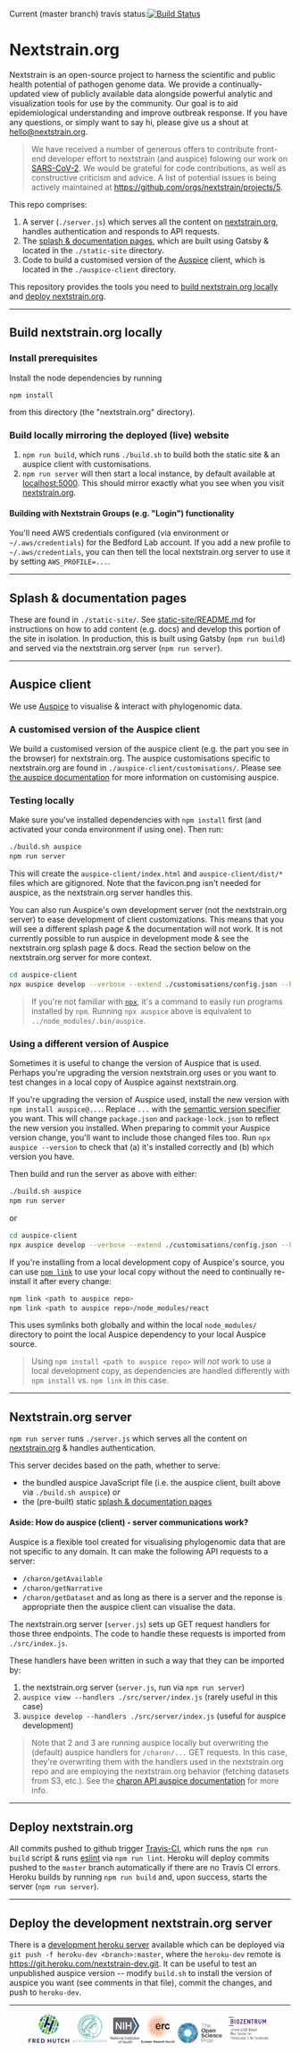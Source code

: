 Current (master branch) travis status:[![Build Status](https://travis-ci.com/nextstrain/nextstrain.org.svg?branch=master)](https://travis-ci.com/nextstrain/nextstrain.org)

# Nextstrain.org

Nextstrain is an open-source project to harness the scientific and public health potential of pathogen genome data. We provide a continually-updated view of publicly available data alongside powerful analytic and visualization tools for use by the community. Our goal is to aid epidemiological understanding and improve outbreak response. If you have any questions, or simply want to say hi, please give us a shout at hello@nextstrain.org.

> We have received a number of generous offers to contribute front-end developer effort to nextstrain (and auspice) folowing our work on [SARS-CoV-2](https://nextstrain.org/ncov).
We would be grateful for code contributions, as well as constructive criticism and advice.
A list of potential issues is being actively maintained at https://github.com/orgs/nextstrain/projects/5.


This repo comprises:
  1. A server (`./server.js`) which serves all the content on [nextstrain.org](https://nextstrain.org), handles authentication and responds to API requests.
  1. The [splash & documentation pages](#Splash--documentation-pages), which are built using Gatsby & located in the `./static-site` directory.
  1. Code to build a customised version of the [Auspice](#Auspice) client, which is located in the `./auspice-client` directory.

This repository provides the tools you need to [build nextstrain.org locally](#build-nextstrainorg-locally) and [deploy nextstrain.org](#deploy-nextstrainorg).

---
## Build nextstrain.org locally

### Install prerequisites
Install the node dependencies by running
```
npm install
```
from this directory (the "nextstrain.org" directory).


### Build locally mirroring the deployed (live) website
1. `npm run build`, which runs `./build.sh` to build both the static site & an auspice client with customisations.
2. `npm run server` will then start a local instance, by default available at [localhost:5000](http://localhost:5000).
This should mirror exactly what you see when you visit [nextstrain.org](https://nextstrain.org).

#### Building with Nextstrain Groups (e.g. "Login") functionality
You'll need AWS credentials configured (via environment or `~/.aws/credentials`) for the Bedford Lab account.
If you add a new profile to `~/.aws/credentials`, you can then tell the local nextstrain.org server to use it by setting `AWS_PROFILE=...`.

---
## Splash & documentation pages
These are found in `./static-site/`.
See [static-site/README.md](./static-site/README.md) for instructions on how to add content (e.g. docs) and develop this portion of the site in isolation.
In production, this is built using Gatsby (`npm run build`) and served via the nextstrain.org server (`npm run server`).


---
## Auspice client
We use [Auspice](https://github.com/nextstrain/auspice) to visualise & interact with phylogenomic data.

### A customised version of the Auspice client
We build a customised version of the auspice client (e.g. the part you see in the browser) for nextstrain.org.
The auspice customisations specific to nextstrain.org are found in `./auspice-client/customisations/`.
Please see [the auspice documentation](https://nextstrain.github.io/auspice/customisations/introduction) for more information on customising auspice.

### Testing locally
Make sure you've installed dependencies with `npm install` first (and activated your conda environment if using one).
Then run:

```bash
./build.sh auspice
npm run server
```
This will create the `auspice-client/index.html` and `auspice-client/dist/*` files which are gitignored.
Note that the favicon.png isn't needed for auspice, as the nextstrain.org server handles this.

You can also run Auspice's own development server (not the nextstrain.org server) to ease development of client customizations.
This means that you will see a different splash page & the documentation will not work.
It is not currently possible to run auspice in development mode & see the nextstrain.org splash page & docs.
Read the section below on the nextstrain.org server for more context.

```bash
cd auspice-client
npx auspice develop --verbose --extend ./customisations/config.json --handlers ../src/index.js
```

> If you're not familiar with [`npx`](https://www.npmjs.com/package/npx), it's a command to easily run programs installed by `npm`.
> Running `npx auspice` above is equivalent to `../node_modules/.bin/auspice`.


### Using a different version of Auspice
Sometimes it is useful to change the version of Auspice that is used.
Perhaps you're upgrading the version nextstrain.org uses or you want to test changes in a local copy of Auspice against nextstrain.org.

If you're upgrading the version of Auspice used, install the new version with `npm install auspice@...`.
Replace `...` with the [semantic version specifier](https://docs.npmjs.com/about-semantic-versioning) you want.
This will change `package.json` and `package-lock.json` to reflect the new version you installed.
When preparing to commit your Auspice version change, you'll want to include those changed files too.
Run `npx auspice --version` to check that (a) it's installed correctly and (b) which version you have.

Then build and run the server as above with either:

```bash
./build.sh auspice
npm run server
```

or

```bash
cd auspice-client
npx auspice develop --verbose --extend ./customisations/config.json --handlers ../src/index.js
```

If you're installing from a local development copy of Auspice's source, you can use [`npm link`](https://docs.npmjs.com/cli/link) to use your local copy without the need to continually re-install it after every change:

```bash
npm link <path to auspice repo>
npm link <path to auspice repo>/node_modules/react
```

This uses symlinks both globally and within the local `node_modules/` directory to point the local Auspice dependency to your local Auspice source.

> Using `npm install <path to auspice repo>` will _not_ work to use a local development copy, as dependencies are handled differently with `npm install` vs. `npm link` in this case.

---
## Nextstrain.org server
`npm run server` runs `./server.js` which serves all the content on [nextstrain.org](https://nextstrain.org) & handles authentication.

This server decides based on the path, whether to serve:
* the bundled auspice JavaScript file (i.e. the auspice client, built above via `./build.sh auspice`) _or_
* the (pre-built) static [splash & documentation pages](#splash--documentation-pages)


#### Aside: How do auspice (client) - server communications work?
Auspice is a flexible tool created for visualising phylogenomic data that are not specific to any domain.
It can make the following API requests to a server:
* `/charon/getAvailable`
* `/charon/getNarrative`
* `/charon/getDataset`
and as long as there is a server and the reponse is appropriate then the auspice client can visualise the data.


The nextstrain.org server (`server.js`) sets up GET request handlers for those three endpoints.
The code to handle these requests is imported from `./src/index.js`.


These handlers have been written in such a way that they can be imported by:
1. the nextstrain.org server (`server.js`, run via `npm run server`)
2. `auspice view --handlers ./src/server/index.js` (rarely useful in this case)
3. `auspice develop --handlers ./src/server/index.js` (useful for auspice development)

> Note that 2 and 3 are running auspice locally but overwriting the (default) auspice handlers for `/charon/...` GET requests.
In this case, they're overwriting them with the handlers used in the nextstrain.org repo and are employing the nextstrain.org behavior (fetching datasets from S3, etc.).
See the [charon API auspice documentation](https://nextstrain.github.io/auspice/server/api) for more info.



---
## Deploy nextstrain.org
All commits pushed to github trigger [Travis-CI](https://travis-ci.com/nextstrain/nextstrain.org), which runs the `npm run build` script & runs [eslint](https://eslint.org/) via `npm run lint`.
Heroku will deploy commits pushed to the `master` branch automatically if there are no Travis CI errors.
Heroku builds by running `npm run build` and, upon success, starts the server (`npm run server`).


---
## Deploy the development nextstrain.org server
There is a [development heroku server](https://nextstrain-dev.herokuapp.com/) available which can be deployed via
`git push -f heroku-dev <branch>:master`, where the `heroku-dev` remote is https://git.heroku.com/nextstrain-dev.git.
It can be useful to test an unpublished auspice version -- modify `build.sh` to install the version of auspice you want (see comments in that file), commit the changes, and push to `heroku-dev`.


---

<p align="center">
  <img src="/docs/images/fred-hutch-logo-small.png" width="75" />
  <img src="/docs/images/max-planck-logo-small.png" width="65" />
  <img src="/docs/images/nih-logo-small.png" width="52" />
  <img src="/docs/images/erc-logo-small.png" width="60" />
  <img src="/docs/images/osp-logo-small.png" width="82" />
  <img src="/docs/images/bz_logo.png" width="85" />
</p>
